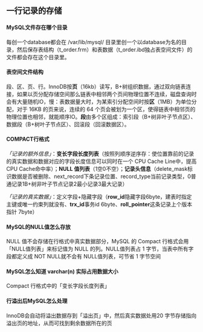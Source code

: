 ## 一行记录的存储

#### MySQL文件存在哪个目录

每创一个database都会在 /var/lib/mysql/ 目录里创一个以database为名的目录，然后保存表结构（t_order.frm）和表数据（t_order.ibd独占表空间文件）的文件都会存在这个目录里。

#### 表空间文件结构

段、区、页、行。InnoDB按**页**（16kb）读写，B+树组织数据，通过双向链表连接，如果以页分配存储空间那么链表中相邻两个页间物理位置不连续，磁盘查询时会有大量随机IO，慢：表数据量大时，为某索引分配空间时按**区**（1MB）为单位分配，对于 16KB 的页来说，连续的 64 个页会被划为一个区，使得链表中相邻页的物理位置也相邻，就能顺序IO。**段**由多个区组成：索引段（B+树非叶子节点区）、数据段（B+树叶子节点区）、回滚段（回滚数据区）。

#### COMPACT行格式

*「记录的额外信息」*：**变长字段长度列表**（按照列顺序逆序存：使位置靠前的记录的真实数据和数据对应的字段长度信息可以同时在一个 CPU Cache Line中，提高CPU Cache命中率）；**NULL 值列表**（1空0不空）；**记录头信息**（delete_mask标识数据是否被删除、next_record下条记录位置、record_type当前记录类型，0普通记录1B+树非叶子节点记录2最小记录3最大记录）

*「记录的真实数据」*：定义字段+隐藏字段（**row_id**隐藏字段6byte，建表时指定主键或唯一约束列就没有、**trx_id**事务id 6byte、**roll_pointer**这条记录上个版本指针 7byte）

#### MySQL的NULL值怎么存放

NULL 值不会存储在行格式中真实数据部分，MySQL 的 Compact 行格式会用「NULL值列表」来标记值为 NULL 的列。NULL值列表占 1 字节，当表中所有字段都定义成 NOT NULL就不会有 NULL值列表，可节省 1 字节空间

#### MySQL怎么知道 varchar(n) 实际占用数据大小

Compact 行格式中的「变长字段长度列表」

#### 行溢出后MySQL怎么处理

InnoDB会自动将溢出数据存到「溢出页」中，然后真实数据处用20 字节存储指向溢出页的地址，从而可找到剩余数据所在的页